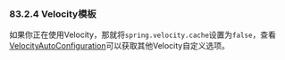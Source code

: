### 83.2.4 Velocity模板

如果你正在使用Velocity，那就将`spring.velocity.cache`设置为`false`，查看[VelocityAutoConfiguration](http://github.com/spring-projects/spring-boot/tree/master/spring-boot-autoconfigure/src/main/java/org/springframework/boot/autoconfigure/velocity/VelocityAutoConfiguration.java)可以获取其他Velocity自定义选项。
